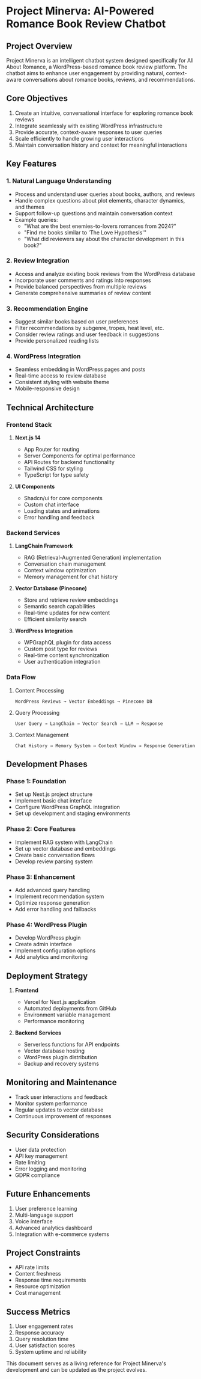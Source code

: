 # Project Minerva: AI-Powered Romance Book Review Chatbot

## Project Overview
Project Minerva is an intelligent chatbot system designed specifically for All About Romance, a WordPress-based romance book review platform. The chatbot aims to enhance user engagement by providing natural, context-aware conversations about romance books, reviews, and recommendations.

## Core Objectives
1. Create an intuitive, conversational interface for exploring romance book reviews
2. Integrate seamlessly with existing WordPress infrastructure
3. Provide accurate, context-aware responses to user queries
4. Scale efficiently to handle growing user interactions
5. Maintain conversation history and context for meaningful interactions

## Key Features

### 1. Natural Language Understanding
- Process and understand user queries about books, authors, and reviews
- Handle complex questions about plot elements, character dynamics, and themes
- Support follow-up questions and maintain conversation context
- Example queries:
  - "What are the best enemies-to-lovers romances from 2024?"
  - "Find me books similar to 'The Love Hypothesis'"
  - "What did reviewers say about the character development in this book?"

### 2. Review Integration
- Access and analyze existing book reviews from the WordPress database
- Incorporate user comments and ratings into responses
- Provide balanced perspectives from multiple reviews
- Generate comprehensive summaries of review content

### 3. Recommendation Engine
- Suggest similar books based on user preferences
- Filter recommendations by subgenre, tropes, heat level, etc.
- Consider review ratings and user feedback in suggestions
- Provide personalized reading lists

### 4. WordPress Integration
- Seamless embedding in WordPress pages and posts
- Real-time access to review database
- Consistent styling with website theme
- Mobile-responsive design

## Technical Architecture

### Frontend Stack
1. **Next.js 14**
   - App Router for routing
   - Server Components for optimal performance
   - API Routes for backend functionality
   - Tailwind CSS for styling
   - TypeScript for type safety

2. **UI Components**
   - Shadcn/ui for core components
   - Custom chat interface
   - Loading states and animations
   - Error handling and feedback

### Backend Services

1. **LangChain Framework**
   - RAG (Retrieval-Augmented Generation) implementation
   - Conversation chain management
   - Context window optimization
   - Memory management for chat history

2. **Vector Database (Pinecone)**
   - Store and retrieve review embeddings
   - Semantic search capabilities
   - Real-time updates for new content
   - Efficient similarity search

3. **WordPress Integration**
   - WPGraphQL plugin for data access
   - Custom post type for reviews
   - Real-time content synchronization
   - User authentication integration

### Data Flow
1. Content Processing
   ```
   WordPress Reviews → Vector Embeddings → Pinecone DB
   ```

2. Query Processing
   ```
   User Query → LangChain → Vector Search → LLM → Response
   ```

3. Context Management
   ```
   Chat History → Memory System → Context Window → Response Generation
   ```

## Development Phases

### Phase 1: Foundation
- Set up Next.js project structure
- Implement basic chat interface
- Configure WordPress GraphQL integration
- Set up development and staging environments

### Phase 2: Core Features
- Implement RAG system with LangChain
- Set up vector database and embeddings
- Create basic conversation flows
- Develop review parsing system

### Phase 3: Enhancement
- Add advanced query handling
- Implement recommendation system
- Optimize response generation
- Add error handling and fallbacks

### Phase 4: WordPress Plugin
- Develop WordPress plugin
- Create admin interface
- Implement configuration options
- Add analytics and monitoring

## Deployment Strategy
1. **Frontend**
   - Vercel for Next.js application
   - Automated deployments from GitHub
   - Environment variable management
   - Performance monitoring

2. **Backend Services**
   - Serverless functions for API endpoints
   - Vector database hosting
   - WordPress plugin distribution
   - Backup and recovery systems

## Monitoring and Maintenance
- Track user interactions and feedback
- Monitor system performance
- Regular updates to vector database
- Continuous improvement of responses

## Security Considerations
- User data protection
- API key management
- Rate limiting
- Error logging and monitoring
- GDPR compliance

## Future Enhancements
1. User preference learning
2. Multi-language support
3. Voice interface
4. Advanced analytics dashboard
5. Integration with e-commerce systems

## Project Constraints
- API rate limits
- Content freshness
- Response time requirements
- Resource optimization
- Cost management

## Success Metrics
1. User engagement rates
2. Response accuracy
3. Query resolution time
4. User satisfaction scores
5. System uptime and reliability

This document serves as a living reference for Project Minerva's development and can be updated as the project evolves.